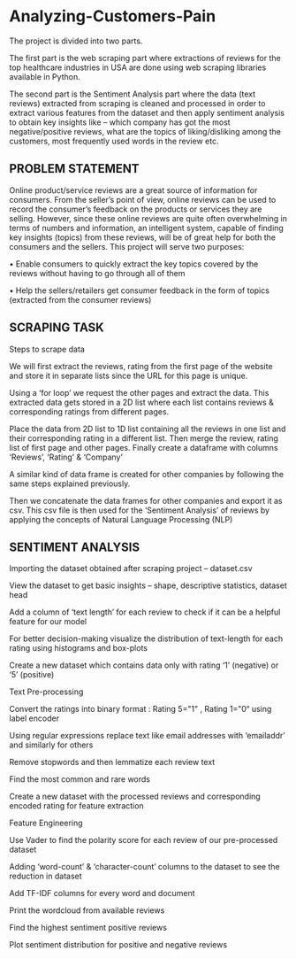 # Analyzing-Customers-Pain

The project is divided into two parts.

The first part is the web scraping part where extractions of reviews for the top healthcare industries in USA are done using web scraping libraries available in Python.

The second part is the Sentiment Analysis part where the data (text reviews) extracted from scraping is cleaned and processed in order to extract various features from the dataset and then apply sentiment analysis to obtain key insights like – which company has got the most negative/positive reviews, what are the topics of liking/disliking among the customers, most frequently used words in the review etc.

## PROBLEM STATEMENT

Online product/service reviews are a great source of information for consumers. From the seller’s point of view, online reviews can be used to record the consumer’s feedback on the products or services they are selling. However, since these online reviews are quite often overwhelming in terms of numbers and information, an intelligent system, capable of finding key insights (topics) from these reviews, will be of great help for both the consumers and the sellers. This project will serve two purposes:

• Enable consumers to quickly extract the key topics covered by the reviews without having to go through all of them

• Help the sellers/retailers get consumer feedback in the form of topics (extracted from the consumer reviews)

## SCRAPING TASK

Steps to scrape data

We will first extract the reviews, rating from the first page of the website and store it in separate lists since the URL for this page is unique.

Using a ‘for loop’ we request the other pages and extract the data. This extracted data gets stored in a 2D list where each list contains reviews & corresponding ratings from different pages.

Place the data from 2D list to 1D list containing all the reviews in one list and their corresponding rating in a different list. Then merge the review, rating list of first page and other pages. Finally create a dataframe with columns ‘Reviews’, ‘Rating’ & ‘Company’

A similar kind of data frame is created for other companies by following the same steps explained previously.

Then we concatenate the data frames for other companies and export it as csv. This csv file is then used for the ‘Sentiment Analysis’ of reviews by applying the concepts of Natural Language Processing (NLP)

## SENTIMENT ANALYSIS

Importing the dataset obtained after scraping project – dataset.csv

View the dataset to get basic insights – shape, descriptive statistics, dataset head

Add a column of ‘text length’ for each review to check if it can be a helpful feature for our model

For better decision-making visualize the distribution of text-length for each rating using histograms and box-plots

Create a new dataset which contains data only with rating ‘1’ (negative) or ‘5’ (positive)

Text Pre-processing

Convert the ratings into binary format : Rating 5="1" , Rating 1="0“ using label encoder

Using regular expressions replace text like email addresses with ‘emailaddr’ and similarly for others

Remove stopwords and then lemmatize each review text

Find the most common and rare words

Create a new dataset with the processed reviews and corresponding encoded rating for feature extraction

Feature Engineering

Use Vader to find the polarity score for each review of our pre-processed dataset

Adding ‘word-count’ & ‘character-count’ columns to the dataset to see the reduction in dataset

Add TF-IDF columns for every word and document

Print the wordcloud from available reviews

Find the highest sentiment positive reviews

Plot sentiment distribution for positive and negative reviews
